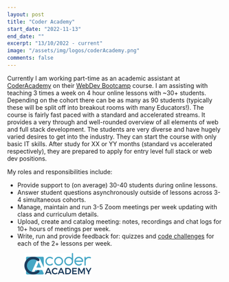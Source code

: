 ```yaml
---
layout: post
title: "Coder Academy"
start_date: "2022-11-13"
end_date: ""
excerpt: "13/10/2022 - current"
image: "/assets/img/logos/coderAcademy.png"
comments: false
---
```


Currently I am working part-time as an academic assistant at [CoderAcademy](https://www.coderacademy.edu.au/) on their [WebDev Bootcamp](Thttps://www.coderacademy.edu.au/web-development-bootcamp) course. I am assisting with teaching 3 times a week on 4 hour online lessons with ~30+ students. Depending on the cohort there can be as many as 90 students (typically these will be split off into breakout rooms with many Educators!). The course is fairly fast paced with a standard and accelerated streams. It provides a very through and well-rounded overview of all elements of web and full stack development. The students are very diverse and have hugely varied desires to get into the industry. They can start the course with only basic IT skills. After study for XX or YY months (standard vs accelerated respectively), they are prepared to apply for entry level full stack or web dev positions.

My roles and responsibilities include:
* Provide support to (on average) 30-40 students during online lessons.
* Answer student questions asynchronously outside of lessons across 3-4 simultaneous cohorts.
* Manage, maintain and run 3-5 Zoom meetings per week updating with class and curriculum details.
* Upload, create and catalog meeting: notes, recordings and chat logs for 10+ hours of meetings per week.
* Write, run and provide feedback for: quizzes and [code challenges](https://github.com/CoderAcademy-ALL/ed_challenges_term3_javascript/) for each of the 2+ lessons per week.

<figure>
	<a href="/assets/img/logos/coderAcademy.png"><img src="/assets/img/logos/coderAcademy.png"></a>
</figure>

